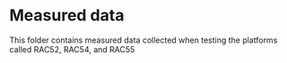 # Measured data 
This folder contains measured data collected when testing the platforms called RAC52, RAC54, and RAC55

